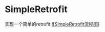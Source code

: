 # SimpleRetrofit
实现一个简单的retrofit
[![SimpleRetrofit流程图]](https://github.com/xunyixiangchao/SimpleRetrofit/blob/main/img/retrofit.png)